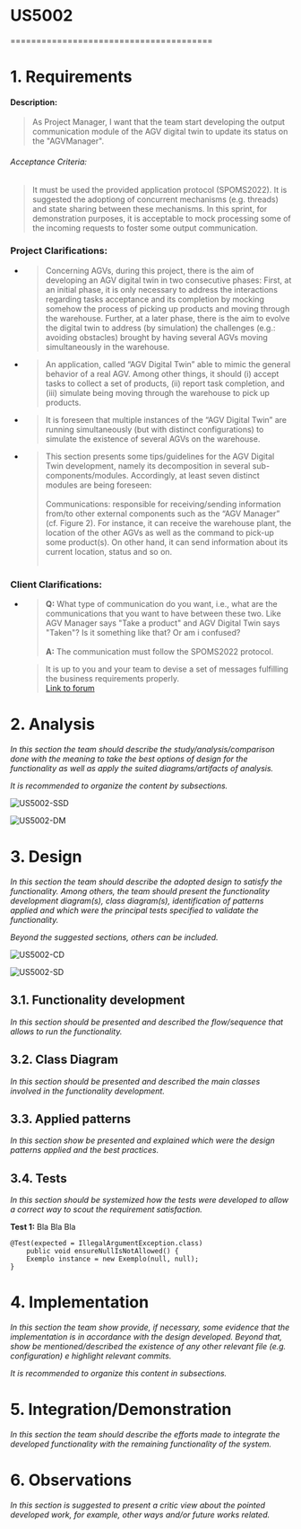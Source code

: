 # US5002
=======================================

# 1. Requirements

#### Description:

> As Project Manager, I want that the team start developing the output communication module of the AGV digital twin to update its status on the "AGVManager".

###### Acceptance Criteria:

> It must be used the provided application protocol (SPOMS2022). It is suggested the adoptiong of concurrent mechanisms (e.g. threads) and state sharing between these mechanisms. In this sprint, for demonstration purposes, it is acceptable to mock processing some of the incoming requests to foster some output communication.

### Project Clarifications:

* > Concerning AGVs, during this project, there is the aim of developing an AGV digital twin in two consecutive phases:
  > First, at an initial phase, it is only necessary to address the interactions regarding tasks acceptance and its completion by mocking somehow the process of picking up products and moving through the warehouse. 
  > Further, at a later phase, there is the aim to evolve the digital twin to address (by simulation) the challenges (e.g.: avoiding obstacles) brought by having several AGVs moving simultaneously in the warehouse.

  
* > An application, called “AGV Digital Twin” able to mimic the general behavior of a real AGV. Among
  other things, it should (i) accept tasks to collect a set of products, (ii) report task completion, and
  (iii) simulate being moving through the warehouse to pick up products.

* > It is foreseen that multiple instances of the “AGV Digital Twin” are running simultaneously (but with
  distinct configurations) to simulate the existence of several AGVs on the warehouse.
  
* > This section presents some tips/guidelines for the AGV Digital Twin development, namely its
  decomposition in several sub-components/modules. Accordingly, at least seven distinct modules are
  being foreseen:
  <br><br>
  > Communications: responsible for receiving/sending information from/to other external
  components such as the “AGV Manager” (cf. Figure 2). For instance, it can receive the warehouse
  plant, the location of the other AGVs as well as the command to pick-up some product(s). On other
  hand, it can send information about its current location, status and so on.
  <br><br>
  

  
### Client Clarifications:

* > **Q:**
  > What type of communication do you want, i.e., what are the communications that you want to have between these two. Like AGV Manager says "Take a product" and AGV Digital Twin says "Taken"? Is it something like that? Or am i confused?
  <br><br>
  > **A:**
  >The communication must follow the SPOMS2022 protocol.

  >It is up to you and your team to devise a set of messages fulfilling the business requirements properly.
  > <br>[Link to forum](https://moodle.isep.ipp.pt/mod/forum/discuss.php?d=16593#p21287)

# 2. Analysis

*In this section the team should describe the study/analysis/comparison done with the meaning to take the best options
of design for the functionality as well as apply the suited diagrams/artifacts of analysis.*

*It is recommended to organize the content by subsections.*

![US5002-SSD](US5002-SSD.png)

![US5002-DM](US5002-DM.png)

# 3. Design

*In this section the team should describe the adopted design to satisfy the functionality. Among others, the team should
present the functionality development diagram(s), class diagram(s), identification of patterns applied and which were
the principal tests specified to validate the functionality.*

*Beyond the suggested sections, others can be included.*

![US5002-CD](US5002-CD.png)

![US5002-SD](US5002-SD.png)

## 3.1. Functionality development

*In this section should be presented and described the flow/sequence that allows to run the functionality.*

## 3.2. Class Diagram

*In this section should be presented and described the main classes involved in the functionality development.*

## 3.3. Applied patterns

*In this section show be presented and explained which were the design patterns applied and the best practices.*

## 3.4. Tests

*In this section should be systemized how the tests were developed to allow a correct way to scout the requirement
satisfaction.*

**Test 1:** Bla Bla Bla

	@Test(expected = IllegalArgumentException.class)
		public void ensureNullIsNotAllowed() {
		Exemplo instance = new Exemplo(null, null);
	}

# 4. Implementation

*In this section the team show provide, if necessary, some evidence that the implementation is in accordance with the
design developed. Beyond that, show be mentioned/described the existence of any other relevant file (e.g. configuration)
e highlight relevant commits.*

*It is recommended to organize this content in subsections.*

# 5. Integration/Demonstration

*In this section the team should describe the efforts made to integrate the developed functionality with the remaining
functionality of the system.*

# 6. Observations

*In this section is suggested to present a critic view about the pointed developed work, for example, other ways and/or
future works related.*